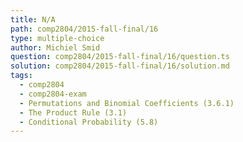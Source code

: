 ```yaml
---
title: N/A
path: comp2804/2015-fall-final/16
type: multiple-choice
author: Michiel Smid
question: comp2804/2015-fall-final/16/question.ts
solution: comp2804/2015-fall-final/16/solution.md
tags:
  - comp2804
  - comp2804-exam
  - Permutations and Binomial Coefficients (3.6.1)
  - The Product Rule (3.1)
  - Conditional Probability (5.8)
---
```

